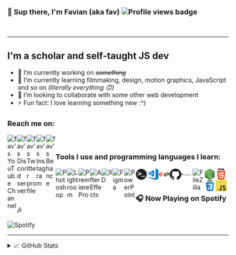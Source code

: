 ### 👋 Sup there, I'm Favian (aka fav) ![Profile views badge](https://komarev.com/ghpvc/?username=favianrizqulloh&style=flat-square&color=328BE9&label=eyes)

<div align="center">
  <img src=" ">
</div>

---

## I'm a scholar and self-taught JS dev

- 🔭 I’m currently working on _~~something~~_
- 🌱 I’m currently learning filmmaking, design, motion graphics, JavaScript and so on _(literally everything 🙃)_
- 👯 I’m looking to collaborate with some other web development
- ⚡ Fun fact: I love learning something new :^)

### Reach me on:

[<img align="left" alt="fav's YouTube Channel" width="22px" src="https://cdn.jsdelivr.net/npm/simple-icons@v3/icons/youtube.svg" />](https://goo.gl/2v8SDU)
[<img align="left" alt="fav's Discord server" width="22px" src="https://cdn.jsdelivr.net/npm/simple-icons@v3/icons/discord.svg" />](https://discord.io/favcommunity)
[<img align="left" alt="fav's Twitter profile" width="22px" src="https://cdn.jsdelivr.net/npm/simple-icons@v3/icons/twitter.svg" />](https://twitter.com/favianrizqulloh)
[<img align="left" alt="fav's Instagram" width="22px" src="https://cdn.jsdelivr.net/npm/simple-icons@v3/icons/instagram.svg" />](https://www.instagram.com/favianrizqulloh)
[<img align="left" alt="fav's Behance" width="22px" src="https://cdn.jsdelivr.net/npm/simple-icons@v3/icons/behance.svg" />](https://www.behance.net/favianrizqulloh)

<br />

### Tools I use and programming languages I learn:

[<img align="left" alt="Photoshop" width="26px" src="https://www.adobe.com/content/dam/cc/icons/photoshop-mobile.svg" />](https://www.photoshop.com/)
[<img align="left" alt="Lightroom" width="26px" src="https://www.adobe.com/content/dam/cc/us/en/creative-cloud/lightroom-cc.svg" />](https://lightroom.adobe.com/)
[<img align="left" alt="Premiere Pro" width="26px" src="https://www.adobe.com/content/dam/cc/icons/pr_cc_app_RGB.svg" />](https://www.adobe.com/products/premiere.html)
[<img align="left" alt="After Effects" width="26px" src="https://www.adobe.com/content/dam/cc/icons/aftereffects.svg" />](https://www.adobe.com/products/aftereffects.html)
[<img align="left" alt="XD" width="26px" src="https://www.adobe.com/content/dam/cc/icons/xd.svg" />](https://www.adobe.com/products/xd.html)
[<img align="left" alt="Figma" width="26px" src="https://upload.wikimedia.org/wikipedia/commons/3/33/Figma-logo.svg" />](https://www.figma.com)
[<img align="left" alt="PowerPoint" width="26px" src="https://upload.wikimedia.org/wikipedia/commons/0/0d/Microsoft_Office_PowerPoint_%282019%E2%80%93present%29.svg" />](https://www.microsoft.com/en-us/microsoft-365/powerpoint)
[<img align="left" alt="Terminal" width="26px" src="https://raw.githubusercontent.com/github/explore/80688e429a7d4ef2fca1e82350fe8e3517d3494d/topics/terminal/terminal.png" />](https://github.com/Microsoft/Terminal)
[<img align="left" alt="Visual Studio Code" width="26px" src="https://raw.githubusercontent.com/github/explore/80688e429a7d4ef2fca1e82350fe8e3517d3494d/topics/visual-studio-code/visual-studio-code.png" />](https://code.visualstudio.com/)
[<img align="left" alt="Git" width="26px" src="https://raw.githubusercontent.com/github/explore/80688e429a7d4ef2fca1e82350fe8e3517d3494d/topics/git/git.png" />](https://git-scm.com/)
[<img align="left" alt="GitHub" width="26px" src="https://raw.githubusercontent.com/github/explore/78df643247d429f6cc873026c0622819ad797942/topics/github/github.png" />](https://github.com/favianrizqulloh)
[<img align="left" alt="MongoDB" width="26px" src="https://raw.githubusercontent.com/github/explore/80688e429a7d4ef2fca1e82350fe8e3517d3494d/topics/mongodb/mongodb.png" />](https://www.mongodb.com/)
[<img align="left" alt="FileZilla" width="26px" src="https://upload.wikimedia.org/wikipedia/commons/0/01/FileZilla_logo.svg" />](https://filezilla-project.org/)
[<img align="left" alt="Node.js" width="26px" src="https://raw.githubusercontent.com/github/explore/80688e429a7d4ef2fca1e82350fe8e3517d3494d/topics/nodejs/nodejs.png" />](https://www.nodejs.org/)
[<img align="left" alt="HTML5" width="26px" src="https://raw.githubusercontent.com/github/explore/80688e429a7d4ef2fca1e82350fe8e3517d3494d/topics/html/html.png" />](https://www.w3schools.com/html/)
[<img align="left" alt="CSS3" width="26px" src="https://raw.githubusercontent.com/github/explore/80688e429a7d4ef2fca1e82350fe8e3517d3494d/topics/css/css.png" />](https://www.w3schools.com/css/)
[<img align="left" alt="JavaScript" width="26px" src="https://raw.githubusercontent.com/github/explore/80688e429a7d4ef2fca1e82350fe8e3517d3494d/topics/javascript/javascript.png" />](https://www.w3schools.com/js/)

<br />
<br />

### 🎧 Now Playing on Spotify 🎶

![Spotify](https://novatorem.favianrizqulloh.vercel.app/api/spotify)

---

<details>
  <summary>📈 GitHub Stats</summary>

  <img align="left" alt="jac's GitHub Stats" src="https://github-readme-stats.vercel.app/api?username=JacProsser&show_icons=true&hide_border=true" />

</details>
